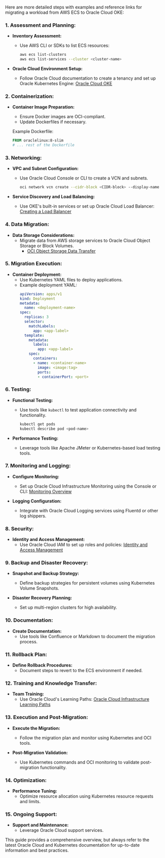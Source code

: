 Here are more detailed steps with examples and reference links for migrating a workload from AWS ECS to Oracle Cloud OKE:

### 1. **Assessment and Planning:**

   - **Inventory Assessment:**
     - Use AWS CLI or SDKs to list ECS resources:
       ```bash
       aws ecs list-clusters
       aws ecs list-services --cluster <cluster-name>
       ```

   - **Oracle Cloud Environment Setup:**
     - Follow Oracle Cloud documentation to create a tenancy and set up Oracle Kubernetes Engine: [Oracle Cloud OKE](https://docs.oracle.com/en-us/iaas/Content/ContEng/Concepts/contengoverview.htm)

### 2. **Containerization:**

   - **Container Image Preparation:**
     - Ensure Docker images are OCI-compliant.
     - Update Dockerfiles if necessary.

     Example Dockerfile:
     ```Dockerfile
     FROM oraclelinux:8-slim
     # ... rest of the Dockerfile
     ```

### 3. **Networking:**

   - **VPC and Subnet Configuration:**
     - Use Oracle Cloud Console or CLI to create a VCN and subnets.
       ```bash
       oci network vcn create --cidr-block <CIDR-block> --display-name <vcn-name> --compartment-id <compartment-id>
       ```

   - **Service Discovery and Load Balancing:**
     - Use OKE's built-in services or set up Oracle Cloud Load Balancer: [Creating a Load Balancer](https://docs.oracle.com/en-us/iaas/Content/Balance/Tasks/creatingloadbalancer.htm)

### 4. **Data Migration:**

   - **Data Storage Considerations:**
     - Migrate data from AWS storage services to Oracle Cloud Object Storage or Block Volumes.
       - [OCI Object Storage Data Transfer](https://docs.oracle.com/en-us/iaas/Content/Object/Tasks/managingtransferpackages.htm)

### 5. **Migration Execution:**

   - **Container Deployment:**
     - Use Kubernetes YAML files to deploy applications.
     - Example deployment YAML:
       ```yaml
       apiVersion: apps/v1
       kind: Deployment
       metadata:
         name: <deployment-name>
       spec:
         replicas: 3
         selector:
           matchLabels:
             app: <app-label>
         template:
           metadata:
             labels:
               app: <app-label>
           spec:
             containers:
             - name: <container-name>
               image: <image:tag>
               ports:
               - containerPort: <port>
       ```

### 6. **Testing:**

   - **Functional Testing:**
     - Use tools like `kubectl` to test application connectivity and functionality.
       ```bash
       kubectl get pods
       kubectl describe pod <pod-name>
       ```

   - **Performance Testing:**
     - Leverage tools like Apache JMeter or Kubernetes-based load testing tools.

### 7. **Monitoring and Logging:**

   - **Configure Monitoring:**
     - Set up Oracle Cloud Infrastructure Monitoring using the Console or CLI: [Monitoring Overview](https://docs.oracle.com/en-us/iaas/Content/Monitor/Concepts/monitoroverview.htm)

   - **Logging Configuration:**
     - Integrate with Oracle Cloud Logging services using Fluentd or other log shippers.

### 8. **Security:**

   - **Identity and Access Management:**
     - Use Oracle Cloud IAM to set up roles and policies: [Identity and Access Management](https://docs.oracle.com/en-us/iaas/Content/Identity/Concepts/identityoverview.htm)

### 9. **Backup and Disaster Recovery:**

   - **Snapshot and Backup Strategy:**
     - Define backup strategies for persistent volumes using Kubernetes Volume Snapshots.

   - **Disaster Recovery Planning:**
     - Set up multi-region clusters for high availability.

### 10. **Documentation:**

   - **Create Documentation:**
     - Use tools like Confluence or Markdown to document the migration process.

### 11. **Rollback Plan:**

   - **Define Rollback Procedures:**
     - Document steps to revert to the ECS environment if needed.

### 12. **Training and Knowledge Transfer:**

   - **Team Training:**
     - Use Oracle Cloud's Learning Paths: [Oracle Cloud Infrastructure Learning Paths](https://education.oracle.com/learning-paths)

### 13. **Execution and Post-Migration:**

   - **Execute the Migration:**
     - Follow the migration plan and monitor using Kubernetes and OCI tools.

   - **Post-Migration Validation:**
     - Use Kubernetes commands and OCI monitoring to validate post-migration functionality.

### 14. **Optimization:**

   - **Performance Tuning:**
     - Optimize resource allocation using Kubernetes resource requests and limits.

### 15. **Ongoing Support:**

   - **Support and Maintenance:**
     - Leverage Oracle Cloud support services.

This guide provides a comprehensive overview, but always refer to the latest Oracle Cloud and Kubernetes documentation for up-to-date information and best practices.
